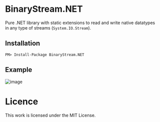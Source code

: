 # BinaryStream.NET
Pure .NET library with static extensions to read and write native datatypes in any type of streams (``System.IO.Stream``).

## Installation

    PM> Install-Package BinaryStream.NET

## Example

![image](https://user-images.githubusercontent.com/15068742/121069864-492fec80-c7ce-11eb-844e-1f662362a75c.png)

# Licence
This work is licensed under the MIT License.
